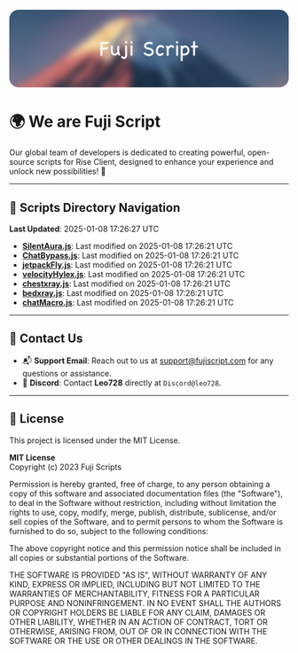 ![Banner](.github/b.webp)

# 🌍 **We are Fuji Script**

Our global team of developers is dedicated to creating powerful, open-source scripts for Rise Client, designed to enhance your experience and unlock new possibilities! 🌟

---
<!-- SCRIPTS_NAVIGATION_START -->
## 📂 **Scripts Directory Navigation**

**Last Updated**: 2025-01-08 17:26:27 UTC

- **[SilentAura.js](scripts/SilentAura.js)**: Last modified on 2025-01-08 17:26:21 UTC
- **[ChatBypass.js](scripts/ChatBypass.js)**: Last modified on 2025-01-08 17:26:21 UTC
- **[jetpackFly.js](scripts/jetpackFly.js)**: Last modified on 2025-01-08 17:26:21 UTC
- **[velocityHylex.js](scripts/velocityHylex.js)**: Last modified on 2025-01-08 17:26:21 UTC
- **[chestxray.js](scripts/chestxray.js)**: Last modified on 2025-01-08 17:26:21 UTC
- **[bedxray.js](scripts/bedxray.js)**: Last modified on 2025-01-08 17:26:21 UTC
- **[chatMacro.js](scripts/chatMacro.js)**: Last modified on 2025-01-08 17:26:21 UTC

<!-- SCRIPTS_NAVIGATION_END -->

---

## 💬 **Contact Us**  
- 📬 **Support Email**: Reach out to us at [support@fujiscript.com](mailto:support@fujiscript.com) for any questions or assistance.  
- 💬 **Discord**: Contact **Leo728** directly at `Discord@leo728`.

---

## 📜 **License**

This project is licensed under the MIT License.  

**MIT License**  
Copyright (c) 2023 Fuji Scripts  

Permission is hereby granted, free of charge, to any person obtaining a copy of this software and associated documentation files (the "Software"), to deal in the Software without restriction, including without limitation the rights to use, copy, modify, merge, publish, distribute, sublicense, and/or sell copies of the Software, and to permit persons to whom the Software is furnished to do so, subject to the following conditions:  

The above copyright notice and this permission notice shall be included in all copies or substantial portions of the Software.  

THE SOFTWARE IS PROVIDED "AS IS", WITHOUT WARRANTY OF ANY KIND, EXPRESS OR IMPLIED, INCLUDING BUT NOT LIMITED TO THE WARRANTIES OF MERCHANTABILITY, FITNESS FOR A PARTICULAR PURPOSE AND NONINFRINGEMENT. IN NO EVENT SHALL THE AUTHORS OR COPYRIGHT HOLDERS BE LIABLE FOR ANY CLAIM, DAMAGES OR OTHER LIABILITY, WHETHER IN AN ACTION OF CONTRACT, TORT OR OTHERWISE, ARISING FROM, OUT OF OR IN CONNECTION WITH THE SOFTWARE OR THE USE OR OTHER DEALINGS IN THE SOFTWARE.  
